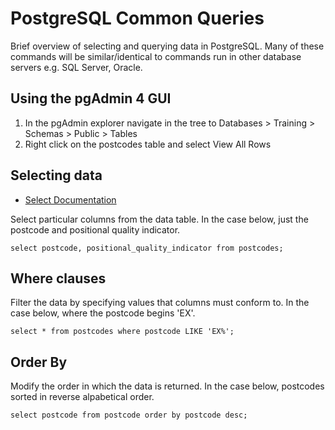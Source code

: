 PostgreSQL Common Queries
=========================

Brief overview of selecting and querying data in PostgreSQL.  Many of these commands will be similar/identical to commands run in other database servers e.g. SQL Server, Oracle.

Using the pgAdmin 4 GUI
-----------------------

1. In the pgAdmin explorer navigate in the tree to Databases > Training > Schemas > Public > Tables
2. Right click on the postcodes table and select View All Rows

Selecting data
---------------

- [Select Documentation](https://www.postgresql.org/docs/current/static/sql-select.html)

Select particular columns from the data table.  In the case below, just the postcode and positional quality indicator.

```
select postcode, positional_quality_indicator from postcodes;
```

Where clauses
-------------

Filter the data by specifying values that columns must conform to.  In the case below, where the postcode begins 'EX'.

```
select * from postcodes where postcode LIKE 'EX%';
```


Order By
---------

Modify the order in which the data is returned.  In the case below, postcodes sorted in reverse alpabetical order.

```
select postcode from postcode order by postcode desc;
```
